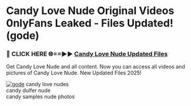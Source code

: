 # Candy Love Nude Original Videos 0nlyFans Leaked - Files Updated! (gode)

<h3>🔴 CLICK HERE 🌐==►► <a href="https://tinyurl.com/yrmya6cz" rel="nofollow">Candy Love Nude Updated Files</a></h3>

Get Candy Love Nude and all content. Now you can access all videos and pictures of Candy Love Nude. New Updated Files 2025!

[![gode](https://i.imgur.com/FMdXYCs.gif)](https://tinyurl.com/yrmya6cz)
candy love nudes<br>
candy dulfer nude<br>
candy samples nude photos